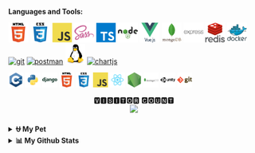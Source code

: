 **Languages and Tools:**  
<p align="left">
<a href="https://www.w3.org/html/" target="_blank" rel="noreferrer"><img src="https://raw.githubusercontent.com/devicons/devicon/master/icons/html5/html5-original-wordmark.svg" alt="html5" width="40" height="40"/></a>
<a href="https://www.w3schools.com/css/" target="_blank" rel="noreferrer"><img src="https://raw.githubusercontent.com/devicons/devicon/master/icons/css3/css3-original-wordmark.svg" alt="css3" width="40" height="40"/></a>
<a href="https://developer.mozilla.org/en-US/docs/Web/JavaScript" target="_blank" rel="noreferrer"><img src="https://raw.githubusercontent.com/devicons/devicon/master/icons/javascript/javascript-original.svg" alt="javascript" width="40" height="40"/></a>
<a href="https://sass-lang.com" target="_blank" rel="noreferrer"><img src="https://raw.githubusercontent.com/devicons/devicon/master/icons/sass/sass-original.svg" alt="sass" width="40" height="40"/></a>
<a href="https://www.typescriptlang.org/" target="_blank" rel="noreferrer"><img src="https://raw.githubusercontent.com/devicons/devicon/master/icons/typescript/typescript-original.svg" alt="typescript" width="40" height="40"/></a>
<a href="https://nodejs.org" target="_blank" rel="noreferrer"><img src="https://raw.githubusercontent.com/devicons/devicon/master/icons/nodejs/nodejs-original-wordmark.svg" alt="nodejs" width="40" height="40"/></a>
<a href="https://vuejs.org/" target="_blank" rel="noreferrer"><img src="https://raw.githubusercontent.com/devicons/devicon/master/icons/vuejs/vuejs-original-wordmark.svg" alt="vuejs" width="40" height="40"/></a>
<a href="https://www.mongodb.com/" target="_blank" rel="noreferrer"><img src="https://raw.githubusercontent.com/devicons/devicon/master/icons/mongodb/mongodb-original-wordmark.svg" alt="mongodb" width="40" height="40"/></a>
<a href="https://expressjs.com" target="_blank" rel="noreferrer"><img src="https://raw.githubusercontent.com/devicons/devicon/master/icons/express/express-original-wordmark.svg" alt="express" width="40" height="40"/></a>
<a href="https://redis.io" target="_blank" rel="noreferrer"><img src="https://raw.githubusercontent.com/devicons/devicon/master/icons/redis/redis-original-wordmark.svg" alt="redis" width="40" height="40"/></a>
<a href="https://www.docker.com/" target="_blank" rel="noreferrer"><img src="https://raw.githubusercontent.com/devicons/devicon/master/icons/docker/docker-original-wordmark.svg" alt="docker" width="40" height="40"/></a>
<a href="https://git-scm.com/" target="_blank" rel="noreferrer"><img src="https://www.vectorlogo.zone/logos/git-scm/git-scm-icon.svg" alt="git" width="40" height="40"/></a>
<a href="https://postman.com" target="_blank" rel="noreferrer"><img src="https://www.vectorlogo.zone/logos/getpostman/getpostman-icon.svg" alt="postman" width="40" height="40"/></a>
<a href="https://www.linux.org/" target="_blank" rel="noreferrer"><img src="https://raw.githubusercontent.com/devicons/devicon/master/icons/linux/linux-original.svg" alt="linux" width="40" height="40"/></a>
<a href="https://www.chartjs.org" target="_blank" rel="noreferrer"><img src="https://www.chartjs.org/media/logo-title.svg" alt="chartjs" width="40" height="40"/></a>
</p>

<code><img height="30" src="https://raw.githubusercontent.com/github/explore/80688e429a7d4ef2fca1e82350fe8e3517d3494d/topics/cpp/cpp.png"></code>
<code><img height="30" src="https://raw.githubusercontent.com/github/explore/80688e429a7d4ef2fca1e82350fe8e3517d3494d/topics/python/python.png"></code>
<code><img height="30" src="https://raw.githubusercontent.com/github/explore/80688e429a7d4ef2fca1e82350fe8e3517d3494d/topics/django/django.png"></code>
<code><img height="30" src="https://raw.githubusercontent.com/github/explore/80688e429a7d4ef2fca1e82350fe8e3517d3494d/topics/html/html.png"></code>
<code><img height="30" src="https://raw.githubusercontent.com/github/explore/80688e429a7d4ef2fca1e82350fe8e3517d3494d/topics/css/css.png"></code>
<code><img height="30" src="https://raw.githubusercontent.com/github/explore/80688e429a7d4ef2fca1e82350fe8e3517d3494d/topics/javascript/javascript.png"></code>
<code><img height="30" src="https://raw.githubusercontent.com/github/explore/80688e429a7d4ef2fca1e82350fe8e3517d3494d/topics/react/react.png"></code>
<code><img height="30" src="https://raw.githubusercontent.com/github/explore/80688e429a7d4ef2fca1e82350fe8e3517d3494d/topics/nodejs/nodejs.png"></code>
<code><img height="30" src="https://raw.githubusercontent.com/github/explore/80688e429a7d4ef2fca1e82350fe8e3517d3494d/topics/mongodb/mongodb.png"></code>
<code><img height="30" src="https://raw.githubusercontent.com/github/explore/80688e429a7d4ef2fca1e82350fe8e3517d3494d/topics/unity/unity.png"></code>
<code><img height="30" src="https://raw.githubusercontent.com/github/explore/80688e429a7d4ef2fca1e82350fe8e3517d3494d/topics/git/git.png"></code>

<p align="center"> 
 🆅🅸🆂🅸🆃🅾🆁 🅲🅾🆄🅽🆃<br>
  <img src="https://profile-counter.glitch.me/tankvn/count.svg"/>
<p align="center">

<details>
  <summary><b>⛎ My Pet</b></summary>

<div align="center">
<picture>
  <source media="(prefers-color-scheme: dark)" srcset="https://raw.githubusercontent.com/tankvn/tankvn/output/github-contribution-grid-snake-dark.svg">
  <source media="(prefers-color-scheme: light)" srcset="https://raw.githubusercontent.com/tankvn/tankvn/output/github-contribution-grid-snake.svg">
  <img alt="github contribution grid snake animation" src="https://raw.githubusercontent.com/tankvn/tankvn/output/github-contribution-grid-snake.svg">
</picture>
</div>
</details>

<details>
  <summary><b>📊 My Github Stats</b></summary>

<h6 align="center">

<table>
<tr>
  <td width="48%">
    <img src="https://github-readme-stats.vercel.app/api?username=tankvn&show_icons=true&hide=contribs,issues&hide_border=true" />
    <img src="https://github-readme-stats.vercel.app/api/top-langs/?username=tankvn&layout=compact&show_icons=true&hide_border=true" />
  </td>
  <td width="52%"><img alt="gif" align="right" src=".github/assets/coding.gif"/></td>
</tr>
<table>

<img height="150px" src="https://github-readme-stats.vercel.app/api/top-langs/?username=tankvn&hide=html&hide_title=true&hide_border=true&layout=compact&langs_count=7&exclude_repo=comp426&text_color=000&icon_color=fff&bg_color=0,52fa5a,4dfcff,c64dff&theme=graywhite" /> <img height="150px" src="https://github-readme-stats.vercel.app/api/top-langs/?username=tankvn&layout=compact&langs_count=12&exclude_repo=comp426&text_color=000&icon_color=fff&bg_color=0,52fa5a,4dfcff,c64dff&theme=graywhite" />

<img src="http://github-profile-summary-cards.vercel.app/api/cards/stats?username=tankvn&theme=dark&hide_border=true&include_all_commits=true&count_private=true&layout=compact">
<img src="http://github-profile-summary-cards.vercel.app/api/cards/productive-time?username=tankvn&theme=dark&hide_border=true&include_all_commits=true&count_private=true&layout=compact&utcOffset=8">
<img src="http://github-profile-summary-cards.vercel.app/api/cards/most-commit-language?username=tankvn&theme=dark&hide_border=true&include_all_commits=true&count_private=true&layout=compact">
<img src="http://github-profile-summary-cards.vercel.app/api/cards/repos-per-language?username=tankvn&theme=dark&hide_border=true&include_all_commits=true&count_private=true&layout=compact">
<img src="http://github-profile-summary-cards.vercel.app/api/cards/profile-details?username=tankvn&theme=dark&hide_border=true&include_all_commits=true&count_private=true&layout=compact">

[![GitHub Streak](https://github-readme-streak-stats.herokuapp.com?user=tankvn&theme=merko&border_radius=10)](https://git.io/streak-stats) 

<a href="https://github.com/tankvn">
  <img height="180em" src="https://github-readme-stats.vercel.app/api?username=tankvn&show_icons=true&theme=merko&count_private=true" alt="TAn's GitHub Stats" />
  <img height="180em" src="https://github-readme-stats.vercel.app/api/top-langs/?username=tankvn&theme=merko&layout=compact" 
    alt="TAn GitHub Top Languages" />
</a>

[![TAn github activity graph](https://github-readme-activity-graph.vercel.app/graph?username=tankvn&theme=merko)](https://github.com/ashutosh00710/github-readme-activity-graph)
</h6>

</details>
